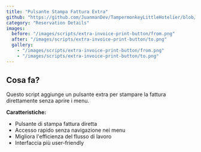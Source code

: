 ```yaml
---
title: "Pulsante Stampa Fattura Extra"
github: "https://github.com/JuanmanDev/TampermonkeyLittleHotelier/blob/main/frontdesk/reservationDetails/showExtraButtonPrintInvoice.user.js"
category: "Reservation Details"
images:
  before: "/images/scripts/extra-invoice-print-button/from.png"
  after: "/images/scripts/extra-invoice-print-button/to.png"
  gallery:
    - "/images/scripts/extra-invoice-print-button/from.png"
    - "/images/scripts/extra-invoice-print-button/to.png"
---
```


## Cosa fa?

Questo script aggiunge un pulsante extra per stampare la fattura direttamente senza aprire i menu.

**Caratteristiche:**
- Pulsante di stampa fattura diretta
- Accesso rapido senza navigazione nei menu
- Migliora l'efficienza del flusso di lavoro
- Interfaccia più user-friendly
